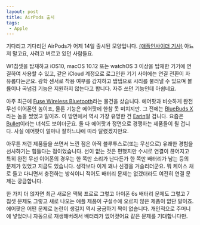 ```yaml
---
layout: post
title: AirPods 출시
tags: 
 - Apple
---
```


기다리고 기다리던 AirPods가 어제 14일 출시된 모양입니다. [(애플인사이더 기사)](http://appleinsider.com/articles/16/12/14/airpods-unboxed-apples-other-new-wearable-of-the-future) 아뇨 저 말고요, 사려고 벼르고 있던 사람들요.

W1칩셋을 탑재하고 iOS10, macOS 10.12 또는 watchOS 3 이상을 탑재한 기기에 연결하여 사용할 수 있고, 같은 iCloud 계정으로 로그인한 기기 사이에는 연결 전환이 자유롭다는군요. 광학 센서로 착용 여부를 감지하고 탭탭으로 시리를 불러낼 수 있으며 볼륨이나 곡넘김 기능은 지원하지 않는다고 합니다. 자주 쓰던 기능인데 아쉽네요.

아주 최근에 [Fuse Wireless Bluetooth](https://www.hearfuse.com/products/true-wireless-earbuds)라는 물건을 샀습니다. 에어팟과 비슷하게 완전 무선 이어폰인 놈이죠, 물론 기능은 에어팟에 한참 못 미치지만. 그 전에는 [BlueBuds X](https://www.amazon.com/JayBird-BBX1MB-BlueBuds-Bluetooth-Headphones/dp/B00AIRUOI8)라는 놈을 썼었고 말이죠. 이 방면에서 역시 가장 유명한 건 [Earin](https://earin.com/)일 겁니다. 요즘은 [Bullet](https://schatzii.com/bullet-series/the-bullet-detail)이라는 녀석도 보이더군요. 둘 다 에어팟과 정면으로 경쟁하는 제품들이 될 겁니다. 사실 에어팟이 얼마나 잘하느냐에 따라 달렸겠지만요.

아무튼 저런 제품들을 쓰면서 느낀 점은 아직 블루투스로(또는 무선으로) 유쾌한 경험을 선사하기는 힘들다는 점이었습니다. 선이 없는 것은 편했지만 수시로 연결이 끊어지고 특히 완전 무선 이어폰의 경우는 한 쪽만 소리가 난다든가 한 쪽만 배터리가 남는 등의 문제가 있었고 지금도 있습니다. 생각보다 이게 꽤나 신경을 거슬리더군요. 뭐 케이스 채로 들고 다니면서 충전하는 방식이니 적어도 배터리 문제는 없겠더라도 여전히 연결 문제는 궁금합니다.

한 가지 더 얹자면 최근 새로운 맥북 프로로 그렇고 아이폰 6s 배터리 문제도 그렇고 7 칩셋 문제도 그렇고 새로 나오는 애플 제품이 구설수에 오르지 않은 제품이 없단 말이죠. 에어팟은 어떤 문제로 논란이 생길지 역시 궁금하기 짝이 없습니다. 개인적으로 주머니에 넣었더니 자동으로 재생해버려서 배터리가 없어졌어요 같은 문제를 기대합니다만.